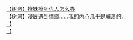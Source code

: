 [【树洞】撩妹撩到仇人怎么办](http://tieba.baidu.com/p/4457043398?see_lz=1&pn=)   
[【树洞】漫展遇到情缘……我的内心几乎是崩溃的。](http://tieba.baidu.com/p/4456008563?see_lz=1&pn=)   
[【](http://tieba.baidu.com/p/4455979141?see_lz=1&pn=)   
[【](http://tieba.baidu.com/p/4455715280?see_lz=1&pn=)   

